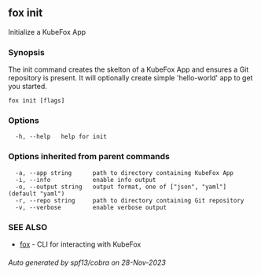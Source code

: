 ## fox init

Initialize a KubeFox App

### Synopsis


The init command creates the skelton of a KubeFox App and ensures a Git 
repository is present. It will optionally create simple 'hello-world' app to get
you started.


```
fox init [flags]
```

### Options

```
  -h, --help   help for init
```

### Options inherited from parent commands

```
  -a, --app string      path to directory containing KubeFox App
  -i, --info            enable info output
  -o, --output string   output format, one of ["json", "yaml"] (default "yaml")
  -r, --repo string     path to directory containing Git repository
  -v, --verbose         enable verbose output
```

### SEE ALSO

* [fox](fox.md)	 - CLI for interacting with KubeFox

###### Auto generated by spf13/cobra on 28-Nov-2023
